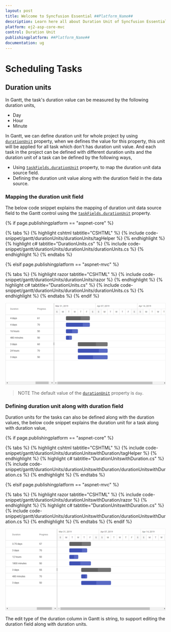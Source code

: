 ```yaml
---
layout: post
title: Welcome to Syncfusion Essential ##Platform_Name##
description: Learn here all about Duration Unit of Syncfusion Essential ##Platform_Name## widgets based on HTML5 and jQuery.
platform: ej2-asp-core-mvc
control: Duration Unit
publishingplatform: ##Platform_Name##
documentation: ug
---
```



# Scheduling Tasks

## Duration units

In Gantt, the task's duration value can be measured by the following duration units,

* Day
* Hour
* Minute

In Gantt, we can define duration unit for whole project by using [`durationUnit`](https://help.syncfusion.com/cr/aspnetcore-js2/Syncfusion.EJ2.Gantt.Gantt.html#Syncfusion_EJ2_Gantt_Gantt_DurationUnit) property, when we defines the value for this property, this unit will be applied for all task which don't has duration unit value.
And each task in the project can be defined with different duration units and the duration unit of a task can be defined by the following ways,

* Using [`taskFields.durationUnit`](https://help.syncfusion.com/cr/aspnetcore-js2/Syncfusion.EJ2.Gantt.GanttTaskFieldsBuilder.html#Syncfusion_EJ2_Gantt_GanttTaskFieldsBuilder_DurationUnit_System_String_) property, to map the duration unit data source field.
* Defining the duration unit value along with the duration field in the data source.

### Mapping the duration unit field

The below code snippet explains the mapping of duration unit data source field to the Gantt control using the [`taskFields.durationUnit`](https://help.syncfusion.com/cr/aspnetcore-js2/Syncfusion.EJ2.Gantt.GanttTaskFieldsBuilder.html#Syncfusion_EJ2_Gantt_GanttTaskFieldsBuilder_DurationUnit_System_String_) property.

{% if page.publishingplatform == "aspnet-core" %}

{% tabs %}
{% highlight cshtml tabtitle="CSHTML" %}
{% include code-snippet/gantt/durationUnits/durationUnits/tagHelper %}
{% endhighlight %}
{% highlight c# tabtitle="DurationUnits.cs" %}
{% include code-snippet/gantt/durationUnits/durationUnits/durationUnits.cs %}
{% endhighlight %}
{% endtabs %}

{% elsif page.publishingplatform == "aspnet-mvc" %}

{% tabs %}
{% highlight razor tabtitle="CSHTML" %}
{% include code-snippet/gantt/durationUnits/durationUnits/razor %}
{% endhighlight %}
{% highlight c# tabtitle="DurationUnits.cs" %}
{% include code-snippet/gantt/durationUnits/durationUnits/durationUnits.cs %}
{% endhighlight %}
{% endtabs %}
{% endif %}



![Alt text](images/durationUnits.png)

> NOTE
The default value of the [`durationUnit`](https://help.syncfusion.com/cr/aspnetcore-js2/Syncfusion.EJ2.Gantt.GanttTaskFieldsBuilder.html#Syncfusion_EJ2_Gantt_GanttTaskFieldsBuilder_DurationUnit_System_String_) property is `day`.

### Defining duration unit along with duration field

Duration units for the tasks can also be defined along with the duration values, the below code snippet explains the duration unit for a task along with duration value,

{% if page.publishingplatform == "aspnet-core" %}

{% tabs %}
{% highlight cshtml tabtitle="CSHTML" %}
{% include code-snippet/gantt/durationUnits/durationUnitswithDuration/tagHelper %}
{% endhighlight %}
{% highlight c# tabtitle="DurationUnitswithDuration.cs" %}
{% include code-snippet/gantt/durationUnits/durationUnitswithDuration/durationUnitswithDuration.cs %}
{% endhighlight %}
{% endtabs %}

{% elsif page.publishingplatform == "aspnet-mvc" %}

{% tabs %}
{% highlight razor tabtitle="CSHTML" %}
{% include code-snippet/gantt/durationUnits/durationUnitswithDuration/razor %}
{% endhighlight %}
{% highlight c# tabtitle="DurationUnitswithDuration.cs" %}
{% include code-snippet/gantt/durationUnits/durationUnitswithDuration/durationUnitswithDuration.cs %}
{% endhighlight %}
{% endtabs %}
{% endif %}



![Alt text](images/durationUnitswithDuration.png)

>
The edit type of the duration column in Gantt is string, to support editing the duration field along with duration units.